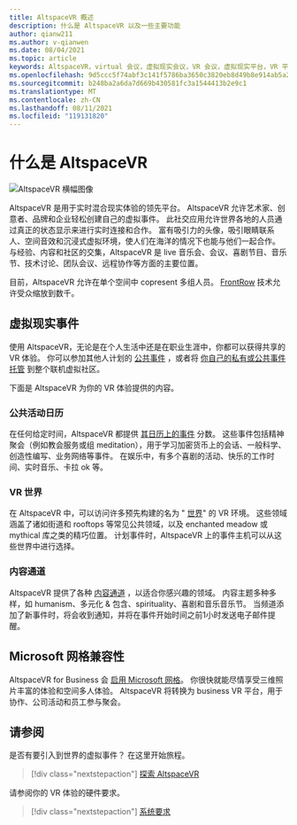 ```yaml
---
title: AltspaceVR 概述
description: 什么是 AltspaceVR 以及一些主要功能
author: qianw211
ms.author: v-qianwen
ms.date: 08/04/2021
ms.topic: article
keywords: AltspaceVR，virtual 会议，虚拟现实会议，VR 会议，虚拟现实平台，VR 平台，沉浸式虚拟事件，沉浸式 VR 事件，虚拟现实事件，VR 事件，VR 世界大楼，沉浸式 VR 体验，，社会 VR，社会 VR 平台，VR 事件托管，社交虚拟现实，虚拟现实事件托管
ms.openlocfilehash: 9d5ccc5f74abf3c141f5786ba3650c3820eb8d49b8e914ab5a2a07828391ba04
ms.sourcegitcommit: b248ba2a6da7d669b430581fc3a1544413b2e9c1
ms.translationtype: MT
ms.contentlocale: zh-CN
ms.lasthandoff: 08/11/2021
ms.locfileid: "119131820"
---
```

# <a name="what-is-altspacevr"></a>什么是 AltspaceVR

![AltspaceVR 横幅图像](images/vr-interactions.png)

AltspaceVR 是用于实时混合现实体验的领先平台。 AltspaceVR 允许艺术家、创意者、品牌和企业轻松创建自己的虚拟事件。 此社交应用允许世界各地的人员通过真正的状态显示来进行实时连接和合作。 富有吸引力的头像，吸引眼睛联系人、空间音效和沉浸式虚拟环境，使人们在海洋的情况下也能与他们一起合作。 与经验、内容和社区的交集，AltspaceVR 是 live 音乐会、会议、喜剧节目、音乐节、技术讨论、团队会议、远程协作等方面的主要位置。  

目前，AltspaceVR 允许在单个空间中 copresent 多组人员。  [FrontRow](faqs/scaling-audiences.md) 技术允许受众缩放到数千。

## <a name="virtual-reality-events"></a>虚拟现实事件

使用 AltspaceVR，无论是在个人生活中还是在职业生涯中，你都可以获得共享的 VR 体验。 你可以参加其他人计划的 [公共事件](community/exploring-title-screen.md#destinations) ，或者将 [你自己的私有或公共事件托管](tutorials/creating-an-event.md) 到整个联机虚拟社区。

下面是 AltspaceVR 为你的 VR 体验提供的内容。

### <a name="public-events-calendar"></a>公共活动日历

在任何给定时间，AltspaceVR 都提供 [其日历上的事件](https://account.altvr.com/events/main) 分数。 这些事件包括精神聚会（例如教会服务或组 meditation），用于学习加密货币上的会话、一般科学、创造性编写、业务网络等事件。 在娱乐中，有多个喜剧的活动、快乐的工作时间、实时音乐、卡拉 ok 等。

### <a name="vr-worlds"></a>VR 世界

在 AltspaceVR 中，可以访问许多预先构建的名为 " [世界](community/exploring-title-screen.md#other-functions)" 的 VR 环境。 这些领域涵盖了诸如街道和 rooftops 等常见公共领域，以及 enchanted meadow 或 mythical 库之类的精巧位置。 计划事件时，AltspaceVR 上的事件主机可以从这些世界中进行选择。

### <a name="content-channels"></a>内容通道

AltspaceVR 提供了各种 [内容通道](https://account.altvr.com/channels/popular) ，以适合你感兴趣的领域。 内容主题多种多样，如 humanism、多元化 & 包含、spirituality、喜剧和音乐音乐节。  当频道添加了新事件时，将会收到通知，并将在事件开始时间之前1小时发送电子邮件提醒。

## <a name="microsoft-mesh-compatibility"></a>Microsoft 网格兼容性

AltspaceVR for Business 会 [启用 Microsoft 网格](/mesh/)。 你很快就能尽情享受三维照片丰富的体验和空间多人体验。 AltspaceVR 将转换为 business VR 平台，用于协作、公司活动和员工参与聚会。

## <a name="see-also"></a>请参阅

是否有要引入到世界的虚拟事件？ 在这里开始旅程。
> [!div class="nextstepaction"]
> [探索 AltspaceVR](journey.md)

请参阅你的 VR 体验的硬件要求。
> [!div class="nextstepaction"]
> [系统要求](getting-started/system-requirements.md)
